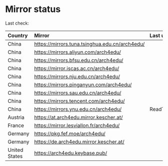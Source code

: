 <script src="./time.js"></script>
# Mirror status
Last check: <script type="text/javascript">localize(1667287524.5379024);</script>

|Country|Mirror|Last update|
|:------|:-----|:----------|
|China|https://mirrors.tuna.tsinghua.edu.cn/arch4edu/|<script type="text/javascript">localize(1667285520);</script>|
|China|https://mirrors.aliyun.com/arch4edu/|<script type="text/javascript">localize(1667198763);</script>|
|China|https://mirrors.bfsu.edu.cn/arch4edu/|<script type="text/javascript">localize(1667241908);</script>|
|China|https://mirror.iscas.ac.cn/arch4edu/|<script type="text/javascript">localize(1667241908);</script>|
|China|https://mirrors.nju.edu.cn/arch4edu/|<script type="text/javascript">localize(1667198763);</script>|
|China|https://mirrors.pinganyun.com/arch4edu/|<script type="text/javascript">localize(1667241908);</script>|
|China|https://mirrors.sau.edu.cn/arch4edu/|<script type="text/javascript">localize(1650446957);</script>|
|China|https://mirrors.tencent.com/arch4edu/|<script type="text/javascript">localize(1667241908);</script>|
|China|https://mirrors.ynu.edu.cn/arch4edu/|ReadTimeout|
|Austria|https://at.arch4edu.mirror.kescher.at/|<script type="text/javascript">localize(1667241908);</script>|
|France|https://mirror.lesviallon.fr/arch4edu/|<script type="text/javascript">localize(1667241908);</script>|
|Germany|https://pkg.fef.moe/arch4edu/|<script type="text/javascript">localize(1667241908);</script>|
|Germany|https://de.arch4edu.mirror.kescher.at/|<script type="text/javascript">localize(1667241908);</script>|
|United States|https://arch4edu.keybase.pub/|<script type="text/javascript">localize(1667241908);</script>|

<script src="./tablefilter/tablefilter.js"></script>
<script src="./table.js"></script>